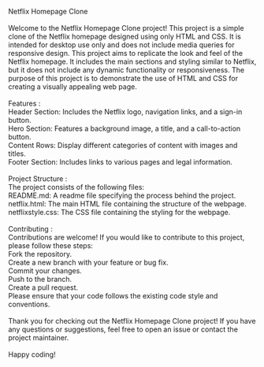 Netflix Homepage Clone
<br>
<br>
Welcome to the Netflix Homepage Clone project! This project is a simple clone of the Netflix homepage designed using only HTML and CSS. It is intended for desktop use only and does not include media queries for responsive design.
This project aims to replicate the look and feel of the Netflix homepage. It includes the main sections and styling similar to Netflix, but it does not include any dynamic functionality or responsiveness. The purpose of this project is to demonstrate the use of HTML and CSS for creating a visually appealing web page.
<br>
<br>
Features :
<br>
Header Section: Includes the Netflix logo, navigation links, and a sign-in button.<br>
Hero Section: Features a background image, a title, and a call-to-action button.<br>
Content Rows: Display different categories of content with images and titles.<br>
Footer Section: Includes links to various pages and legal information.<br>
<br>
Project Structure :<br>
The project consists of the following files:<br>
README.md: A readme file specifying the process behind the project.<br>
netflix.html: The main HTML file containing the structure of the webpage.<br>
netflixstyle.css: The CSS file containing the styling for the webpage.
<br>
<br>
Contributing :<br>
Contributions are welcome! If you would like to contribute to this project, please follow these steps:<br>
Fork the repository.<br>
Create a new branch with your feature or bug fix.<br>
Commit your changes.<br>
Push to the branch.<br>
Create a pull request.<br>
Please ensure that your code follows the existing code style and conventions.
<br>
<br>
Thank you for checking out the Netflix Homepage Clone project! If you have any questions or suggestions, feel free to open an issue or contact the project maintainer.<br>
<br>
Happy coding!
